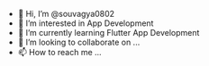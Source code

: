 - 👋 Hi, I’m @souvagya0802
- 👀 I’m interested in App Development
- 🌱 I’m currently learning Flutter App Development
- 💞️ I’m looking to collaborate on ...
- 📫 How to reach me ...

<!---
souvagya0802/souvagya0802 is a ✨ special ✨ repository because its `README.md` (this file) appears on your GitHub profile.
You can click the Preview link to take a look at your changes.
--->
